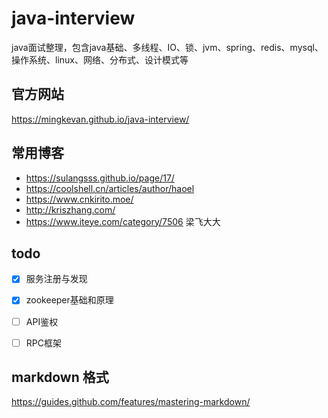 # java-interview
java面试整理，包含java基础、多线程、IO、锁、jvm、spring、redis、mysql、操作系统、linux、网络、分布式、设计模式等

## 官方网站
https://mingkevan.github.io/java-interview/

## 常用博客

* https://sulangsss.github.io/page/17/
* https://coolshell.cn/articles/author/haoel
* https://www.cnkirito.moe/
* http://kriszhang.com/
* https://www.iteye.com/category/7506 梁飞大大

## todo

- [x] 服务注册与发现
- [x] zookeeper基础和原理
- [ ] API鉴权
- [ ] RPC框架

    
## markdown 格式
https://guides.github.com/features/mastering-markdown/
